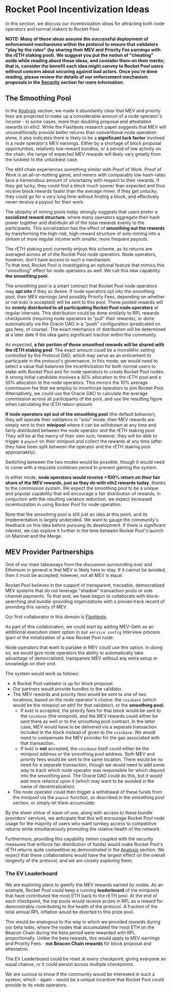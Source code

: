 # Rocket Pool Incentivization Ideas

In this section, we discuss our incentivization ideas for attracting both node operators and normal stakers to Rocket Pool.

**NOTE: Many of these ideas assume the successful deployment of enforcement mechanisms within the protocol to ensure that validators "play by the rules" (by sharing their MEV and Priority Fee earnings with the rETH staking pool).
We suggest you put the notion of "cheating" aside while reading about these ideas, and consider them on their merits; that is, consider the benefit each idea might convey to Rocket Pool users without concern about securing against bad actors.
Once you're done reading, please review the details of our enforcement mechanism proposals in the [Security](./Security.md) section for more information.**


## The Smoothing Pool

In the [Analysis](./Analysis.md) section, we made it abundantly clear that MEV and priority fees are projected to make up a considerable amount of a node operator's income - in some cases, more than doubling proposal and attestation rewards on eth2.
While the Flashbots research paper suggests that MEV will unconditionally provide better returns than conventional node operation alone, it also indicates there is likely to be a **significant luck factor** involved in a node operator's MEV earnings.
Either by a shortage of block proposal opportunities, relatively low-reward bundles, or a period of low activity on the chain, the range of expected MEV rewards will likely vary greatly from the luckiest to the unluckiest case.

The eth1 chain experiences something similar with Proof of Work.
Proof of Work is an all-or-nothing game, and miners with comparably low hash-rates face a tremendous amount of uncertainly with respect to their rewards.
If they get lucky, they could find a block much sooner than expected and thus receive block rewards faster than the average miner.
If they get *unlucky*, they could go for a very long time without finding a block, and effectively never receive a payout for their work. 

The ubiquity of mining pools today strongly suggests that users prefer a **socialized reward structure**, where many operators aggregate their hash power together and distribute all of the total rewards evenly to the participants.
This socialization has the effect of **smoothing out the rewards** by transforming the high-risk, high-reward structure of solo-mining into a stream of more regular income with smaller, more frequent payouts.

The rETH staking pool currently enjoys this scheme, as its returns are averaged across all of the Rocket Pool node operators.
Node operators, however, don't have access to such a mechanism.  
To that end, Rocket Pool is investigating an optional feature that mimics this "smoothing" effect for node operators as well.
We call this new capability **the smoothing pool**. 

The smoothing pool is a smart contract that Rocket Pool node operators may **opt into** if they so desire.
If node operators opt into the smoothing pool, their MEV earnings (and possibly Priority Fees, depending on whether or not `0x02` is accepted) will be sent to this pool.
These pooled rewards will be **evenly distributed to all participating Rocket Pool node operators** at regular intervals.
This distribution could be done similarly to RPL rewards checkpoints (requiring node operators to "pull" their rewards), or done automatically via the Oracle DAO in a "push" configuration (predicated on gas fees, of course).
The exact mechanics of distribution will be determined at a later date if the idea gains significant traction within the community.

As expected, **a fair portion of these smoothed rewards will be shared with the rETH staking pool**.
The exact amount could be a monolithic setting controlled by the Protocol DAO, which may serve as an enticement to participate in the protocol's governance.
In this mode, we would need to select a value that balances the incentivization for both normal users to stake with Rocket Pool and for node operators to create Rocket Pool nodes.
A strong initial candidate involves a 45% allocation to the rETH pool and a 55% allocation to the node operators.
This mirrors the 10% average commission fee that we employ to incentivize operators to join Rocket Pool.
Alternatively, we could use the Oracle DAO to calculate the average commission across all participants of the pool, and use the resulting figure when calculating the rETH return amount. 

**If node operators opt out of the smoothing pool** (the default behavior), they will operate their validators in "solo" mode; their MEV rewards are simply sent to their **minipool** where it can be withdrawn at any time and fairly distributed between the node operator and the rETH staking pool.
They will be at the mercy of their own luck; however, they will be able to trigger a `payout` on their minipool and collect the rewards at any time (after they have been split between the operator and the rETH staking pool appropriately).

Switching between the two modes would be possible, though it would need to come with a requisite cooldown period to prevent gaming the system.

In either mode, **node operators would receive >100% return on their fair share of the MEV rewards, just as they do with eth2 rewards today**, thanks to the commission system.
We expect the smoothing pool to be a unique and popular capability that will encourage a fair distribution of rewards; in conjuction with the resulting variance reduction, we expect increased incentivization in using Rocker Pool for node operation.

Note that the smoothing pool is still just an idea at this point, and its implementation is largely undecided.
We want to gauge the community's feedback on this idea before pursuing its development.
If there is significant interest, we can explore it further in the time between Rocket Pool's launch on Mainnet and the Merge. 


## MEV Provider Partnerships

One of our main takeaways from the discussion surrounding `0x02` and Ethereum in general is that MEV is likely here to stay.
If it cannot be avoided, then it must be accepted; however, not all MEV is equal.

Rocket Pool believes in the support of transparent, traceable, democratized MEV systems that do not leverage "shadow" transaction pools or side channel payments.
To that end, we have begun to collaborate with block-searching and bundle-providing organizations with a proven track record of providing this variety of MEV.

Our first collaborator in this domain is [Flashbots](https://docs.flashbots.net/).

As part of this collaboration, we could start by adding MEV-Geth as an additional execution client option in our `service config` interview process (part of the initialization of a new Rocket Pool node.

Node operators that want to partake in MEV could use this option.
In doing so, we would give node operators the ability to automatically take advantage of democratized, transparent MEV without any extra setup or knowledge on their end.

The system would work as follows:

- A Rocket Pool validator is up for block proposal.
- Our partners would provide bundles to the validator.
- The MEV rewards and priority fees would be sent to one of two locations, based on the node operator's choice: the `coinbase` (which would be the minipool on eth1 for that validator), or the **smoothing pool**. 
  - If `0x02` is accepted, the priority fees for that block would be sent to the `coinbase` (the minipool), and the MEV rewards could either be sent there as well or to the smoothing pool contract. In the latter case, MEV would have to be delivered via a separate transaction included in the block instead of given to the `coinbase`. We would need to compensate the MEV provider for the gas associated with that transaction.
  - If `0x02` is **not** accepted, the `coinbase` itself could either be the minipool address or the smoothing pool address. Both MEV and priority fees would be sent to the same location. There would be no need for a separate transaction, though we would need to add some way to track which node operator was responsible for which deposit into the smoothing pool. The Oracle DAO could do this, but it would add more reliance upon it (which may want to be avoided in the name of decentralization).
- The node operator could then trigger a withdrawal of these funds from the minipool via the `payout` function, as described in the smoothing pool section, or simply let them accumulate.

By the sheer virtue of ease-of-use, along with access to these bundle providers' services, we anticipate that this will encourage Rocket Pool node usage for the majority of users who want turnkey access to competitive returns while simultaneously promoting the relative health of the network.

Furthermore, providing this capability (when coupled with the security measures that enforce fair distribution of funds) would make Rocket Pool's rETH returns quite competitive as demonstrated in the [Analysis](./Analysis.md) section.
We expect that these collaborations would have the largest effect on the overall longevity of the protocol, and we are closely exploring them.


### The EV Leaderboard

We are exploring plans to gamify the MEV rewards earned by nodes.
As an example, Rocket Pool could keep a running **leaderboard** of the minipools that have contributed the most ETH back to the rETH pool.
At the end of each checkpoint, the top pools would receive prizes in RPL as a reward for demonstrably contributing to the health of the protocol.
A fraction of the total annual RPL inflation would be diverted to this prize pool.

This would be analogous to the way in which we provided rewards during our beta tests, where the nodes that accumulated the most ETH on the Beacon Chain during the beta period were rewarded with RPL proportionally.
Unlike the beta rewards, this would apply to MEV earnings and Priority Fees - **not Beacon Chain rewards** for block proposal and attestation.

The EV Leaderboard could be reset at every checkpoint, giving everyone an equal chance, or it could persist across multiple checkpoints.

We are curious to know if the community would be interested in such a system, which - again - would be a unique incentive that Rocket Pool could provide to its node operators.

